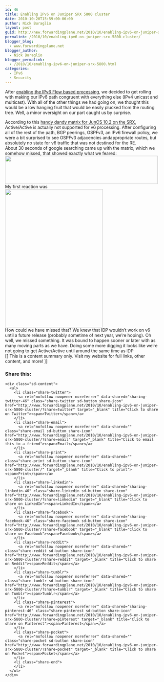 ```yaml
---
id: 46
title: Enabling IPv6 on Juniper SRX 5800 cluster
date: 2010-10-20T15:59:00-06:00
author: Nick Buraglio
layout: post
guid: http://new.forwardingplane.net/2010/10/enabling-ipv6-on-juniper-srx-5800-cluster/
permalink: /2010/10/enabling-ipv6-on-juniper-srx-5800-cluster/
blogger_blog:
  - www.forwardingplane.net
blogger_author:
  - Nick Buraglio
blogger_permalink:
  - /2010/10/enabling-ipv6-on-juniper-srx-5800.html
categories:
  - IPv6
  - Security
---
```

After [enabling the IPv6 Flow based processing](http://tech.buraglio.com/2010/09/srx-ipv6-flow-based-processing.html), we decided to get rolling with making our IPv6 path congruent with everything else (IPv4 unicast and multicast). With all of the other things we had going on, we thought this would be a low hanging fruit that would be easily plucked from the routing tree. Well, a minor oversight on our part caught us by surprise. 

<div>
  According to this <a href="http://www.juniper.net/techpubs/software/junos-security/junos-security10.2/junos-srx-jseries-support-reference/jd0e5522.html">handy dandy matrix for JunOS 10.2 on the SRX</a>, Active/Active is actually not supported for v6 processing. After configuring all of the rest of the path, BGP peerings, OSPFv3, an IPv6 firewall policy, we were a bit surprised to see OSPFv3 adjacencies andappropriate routes, but absolutely no state for v6 traffic that was not destined for the RE.
</div>

<div>
  <div>
  </div>
  
  <div>
    About 30 seconds of google searching came up with the matrix, which we somehow missed, that showed exactly what we feared:
  </div>
  
  <div>
  </div>
  
  <div>
    <img src="http://lh3.ggpht.com/_99YK8gwWGlQ/TL8UouI51lI/AAAAAAAAACM/7humintSX-I/s1152/Screen%20shot%202010-10-20%20at%2011.09.54%20AM.png" style="cursor:pointer; cursor:hand;width: 500px; height: 92px;" border="0" alt="" />
  </div>
  
  <div>
  </div>
  
  <div>
    My first reaction was
  </div>
  
  <div>
    <img src="http://www.popartuk.com/g/l/lgmp0163+homer-simpson-doh-the-simpsons-mini-poster.jpg" style="cursor:pointer; cursor:hand;width: 320px; height: 452px;" border="0" alt="" />
  </div>
  
  <div>
  </div>
  
  <div>
    How could we have missed that? We knew that IDP wouldn&#8217;t work on v6 until a future release (probably sometime of next year, we&#8217;re hoping). Oh well, we missed something. It was bound to happen sooner or later with as many moving parts as we have. Doing some more digging it looks like we&#8217;re not going to get Active/Active until around the same time as IDP
  </div>
  
  <div>
  </div>
</div>

<div>
  [[ This is a content summary only. Visit my website for full links, other content, and more! ]]
</div>

<div class="sharedaddy sd-sharing-enabled">
  <div class="robots-nocontent sd-block sd-social sd-social-icon-text sd-sharing">
    <h3 class="sd-title">
      Share this:
    </h3>
    
    <div class="sd-content">
      <ul>
        <li class="share-twitter">
          <a rel="nofollow noopener noreferrer" data-shared="sharing-twitter-46" class="share-twitter sd-button share-icon" href="http://www.forwardingplane.net/2010/10/enabling-ipv6-on-juniper-srx-5800-cluster/?share=twitter" target="_blank" title="Click to share on Twitter"><span>Twitter</span></a>
        </li>
        <li class="share-email">
          <a rel="nofollow noopener noreferrer" data-shared="" class="share-email sd-button share-icon" href="http://www.forwardingplane.net/2010/10/enabling-ipv6-on-juniper-srx-5800-cluster/?share=email" target="_blank" title="Click to email this to a friend"><span>Email</span></a>
        </li>
        <li class="share-print">
          <a rel="nofollow noopener noreferrer" data-shared="" class="share-print sd-button share-icon" href="http://www.forwardingplane.net/2010/10/enabling-ipv6-on-juniper-srx-5800-cluster/" target="_blank" title="Click to print"><span>Print</span></a>
        </li>
        <li class="share-linkedin">
          <a rel="nofollow noopener noreferrer" data-shared="sharing-linkedin-46" class="share-linkedin sd-button share-icon" href="http://www.forwardingplane.net/2010/10/enabling-ipv6-on-juniper-srx-5800-cluster/?share=linkedin" target="_blank" title="Click to share on LinkedIn"><span>LinkedIn</span></a>
        </li>
        <li class="share-facebook">
          <a rel="nofollow noopener noreferrer" data-shared="sharing-facebook-46" class="share-facebook sd-button share-icon" href="http://www.forwardingplane.net/2010/10/enabling-ipv6-on-juniper-srx-5800-cluster/?share=facebook" target="_blank" title="Click to share on Facebook"><span>Facebook</span></a>
        </li>
        <li class="share-reddit">
          <a rel="nofollow noopener noreferrer" data-shared="" class="share-reddit sd-button share-icon" href="http://www.forwardingplane.net/2010/10/enabling-ipv6-on-juniper-srx-5800-cluster/?share=reddit" target="_blank" title="Click to share on Reddit"><span>Reddit</span></a>
        </li>
        <li class="share-tumblr">
          <a rel="nofollow noopener noreferrer" data-shared="" class="share-tumblr sd-button share-icon" href="http://www.forwardingplane.net/2010/10/enabling-ipv6-on-juniper-srx-5800-cluster/?share=tumblr" target="_blank" title="Click to share on Tumblr"><span>Tumblr</span></a>
        </li>
        <li class="share-pinterest">
          <a rel="nofollow noopener noreferrer" data-shared="sharing-pinterest-46" class="share-pinterest sd-button share-icon" href="http://www.forwardingplane.net/2010/10/enabling-ipv6-on-juniper-srx-5800-cluster/?share=pinterest" target="_blank" title="Click to share on Pinterest"><span>Pinterest</span></a>
        </li>
        <li class="share-pocket">
          <a rel="nofollow noopener noreferrer" data-shared="" class="share-pocket sd-button share-icon" href="http://www.forwardingplane.net/2010/10/enabling-ipv6-on-juniper-srx-5800-cluster/?share=pocket" target="_blank" title="Click to share on Pocket"><span>Pocket</span></a>
        </li>
        <li class="share-end">
        </li>
      </ul>
    </div>
  </div>
</div>